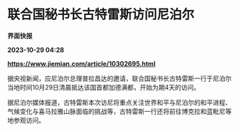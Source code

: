 # 联合国秘书长古特雷斯访问尼泊尔
**界面快报**

**2023-10-29 04:28**

**https://www.jiemian.com/article/10302695.html**

据央视新闻，应尼泊尔总理普拉昌达的邀请，联合国秘书长古特雷斯一行于尼泊尔当地时间10月29日清晨抵达该国首都加德满都，开始为期4天的访问。

据尼泊尔媒体报道，古特雷斯本次访尼将重点关注世界和平与尼泊尔的和平进程、气候变化与喜马拉雅山脉面临的挑战等，古特雷斯一行还将前往博克拉和蓝毗尼等地参观访问。